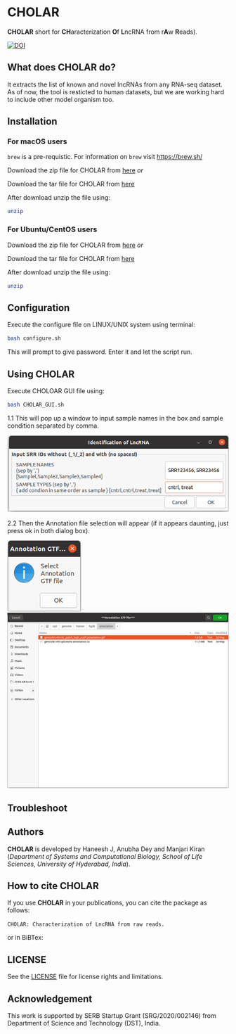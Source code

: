 # CHOLAR

**CHOLAR** short for **CH**aracterization **O**f **L**ncRNA from r**A**w **R**eads).


[![DOI](https://zenodo.org/badge/485251937.svg)](https://zenodo.org/badge/latestdoi/485251937)




## What does CHOLAR do?

It extracts the list of known and novel lncRNAs from any RNA-seq dataset. As of now, the tool is resticted to human datasets, but we are working hard to include other model organism too.

## Installation

### For macOS users

`brew` is a pre-requistic. For information on `brew` visit https://brew.sh/

Download the zip file for CHOLAR from [here][zip] *or*

Download the tar file for CHOLAR from [here][tar]


After download unzip the file using:
```sh
unzip 
```


### For Ubuntu/CentOS users

Download the zip file for CHOLAR from [here][zip] *or*

Download the tar file for CHOLAR from [here][tar]


After download unzip the file using:
```sh
unzip
```


## Configuration


Execute the configure file on LINUX/UNIX system using terminal:

```sh
bash configure.sh
```

This will prompt to give password. Enter it and let the script run.


## Using CHOLAR


Execute CHOLOAR GUI file using:

```sh
bash CHOLAR_GUI.sh
```


1.1 This will pop up a window to input sample names in the box and sample condition separated by comma.

![Input window](src/docu_1.png)

2.2 Then the Annotation file selection will appear (if it appears daunting, just press ok in both dialog box).

![Annotation window](src/docu_2.png)
![Annotation selection](src/docu_3.png)

## Troubleshoot



## Authors

**CHOLAR** is developed by Haneesh J, Anubha Dey and Manjari Kiran (*Department of Systems and Computational Biology, School of Life Sciences, University of Hyderabad, India*).

## How to cite CHOLAR

If you use **CHOLAR** in your publications, you can cite the package as follows:

` CHOLAR: Characterization of LncRNA from raw reads. `

or in BiBTex:


## LICENSE

See the [LICENSE][LIC] file for license rights and limitations.

## Acknowledgement

This work is supported by SERB Startup Grant (SRG/2020/002146) from Department of Science and Technology (DST), India.









[zip]: <https://github.com/schosio/CHOLAR/releases/download/v0.1/CHOLAR-Src-0.1.zip>
[tar]: <https://github.com/schosio/CHOLAR/releases/download/v0.1/CHOLAR-Src-0.1.tar.gz>
[LIC]: <https://github.com/schosio/CHOLAR/blob/main/LICENSE>
